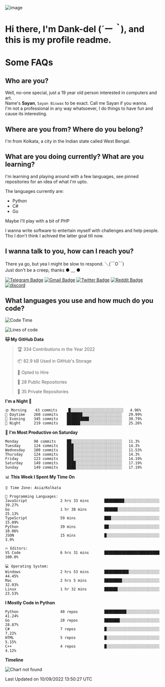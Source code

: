![image](https://user-images.githubusercontent.com/63096193/125182844-29f20800-e22f-11eb-8dc9-b0f2d29647bb.png)

# **Hi there, I'm Dank-del (*´ー｀*), and this is my profile readme.**
<!--  [![Profile views](https://gpvc.arturio.dev/dank-del)](https://github.com/dank-del) -->
# Some FAQs

## **Who are you?**

Well, no-one special, just a 19 year old person interested in computers and art. \
Name's **Sayan**, `Sayan Biswas` to be exact. Call me Sayan if you wanna. \
I'm not a professional in any way whatsoever, I do things to have fun and cause its interesting.

## **Where are you from? Where do you belong?**

I'm from Kolkata, a city in the Indian state called West Bengal.

## **What are you doing currently? What are you learning?**

I'm learning and playing around with a few languages, see pinned repositories for an idea of what I'm upto.

The languages currently are:

- Python
- C#
- Go

Maybe I'll play with a bit of PHP

I wanna write software to entertain myself with challenges and help people. \
Tho I don't think I achived the latter goal till now.

<!--## **Eww, I see a weeb profile.**

Can't help it, it's the best way to hide my face on this account
> Why do people hate weebs .-.

## **Cool, what more interests you?**

My interests are quite, weird. They're scattered all over the place. \
I've been fascinated by music and have studied it since the age of 6, I've performed on stage and on air but yeah now I've been away from that. I specialize in key instruments. \
Another thing that interests me is Media Production, aka, working with audio, video and broadcasting media.

> I just like art in general. also feeds the reason of me being obsessed with Japanese drawings (⋟ ﹏ ⋞)-->

## **I wanna talk to you, how can I reach you?**

There ya go, but yea I might be slow to respond. ＼(￣O￣) \
Just don't be a creep, thanks ● ﹏ ●

[![Telegram Badge](https://img.shields.io/badge/-dank_as_fuck-1ca0f1?style=flat-square&logo=telegram&logoColor=white&link=https://t.me/dank_as_fuck)](https://t.me/dank_as_fuck)
[![Gmail Badge](https://img.shields.io/badge/-chizuru@kanojo.tk-c14438?style=flat-square&logo=Gmail&logoColor=white&link=mailto:chizuru@kanojo.tk)](mailto:chizuru@kanojo.tk)
[![Twitter Badge](https://img.shields.io/twitter/follow/TheDankDel?style=social)](https://twitter.com/TheDankDel)
[![Reddit Badge](https://img.shields.io/reddit/user-karma/combined/dank_as_fuck_?style=social)](https://www.reddit.com/user/dank_as_fuck_/)
[![discord](https://discord-md-badge.vercel.app/api/shield/506536929152466945?style=social)](https://discordapp.com/users/506536929152466945)

## **What languages you use and how much do you code?**

<!--START_SECTION:waka-->
![Code Time](http://img.shields.io/badge/Code%20Time-736%20hrs%2057%20mins-blue)

![Lines of code](https://img.shields.io/badge/From%20Hello%20World%20I%27ve%20Written-935%20Thousand%20lines%20of%20code-blue)

**🐱 My GitHub Data** 

> 🏆 334 Contributions in the Year 2022
 > 
> 📦 82.9 kB Used in GitHub's Storage 
 > 
> 💼 Opted to Hire
 > 
> 📜 28 Public Repositories 
 > 
> 🔑 35 Private Repositories  
 > 
**I'm a Night 🦉** 

```text
🌞 Morning    43 commits     █░░░░░░░░░░░░░░░░░░░░░░░░   4.96% 
🌆 Daytime    260 commits    ███████░░░░░░░░░░░░░░░░░░   29.99% 
🌃 Evening    345 commits    ██████████░░░░░░░░░░░░░░░   39.79% 
🌙 Night      219 commits    ██████░░░░░░░░░░░░░░░░░░░   25.26%

```
📅 **I'm Most Productive on Saturday** 

```text
Monday       98 commits     ██░░░░░░░░░░░░░░░░░░░░░░░   11.3% 
Tuesday      124 commits    ███░░░░░░░░░░░░░░░░░░░░░░   14.3% 
Wednesday    100 commits    ███░░░░░░░░░░░░░░░░░░░░░░   11.53% 
Thursday     124 commits    ███░░░░░░░░░░░░░░░░░░░░░░   14.3% 
Friday       123 commits    ███░░░░░░░░░░░░░░░░░░░░░░   14.19% 
Saturday     149 commits    ████░░░░░░░░░░░░░░░░░░░░░   17.19% 
Sunday       149 commits    ████░░░░░░░░░░░░░░░░░░░░░   17.19%

```


📊 **This Week I Spent My Time On** 

```text
⌚︎ Time Zone: Asia/Kolkata

💬 Programming Languages: 
JavaScript               2 hrs 33 mins       █████████░░░░░░░░░░░░░░░░   39.27% 
Go                       1 hr 38 mins        ██████░░░░░░░░░░░░░░░░░░░   25.13% 
TypeScript               59 mins             ███░░░░░░░░░░░░░░░░░░░░░░   15.09% 
Python                   39 mins             ██░░░░░░░░░░░░░░░░░░░░░░░   10.06% 
JSON                     15 mins             █░░░░░░░░░░░░░░░░░░░░░░░░   3.9%

🔥 Editors: 
VS Code                  6 hrs 31 mins       █████████████████████████   100.0%

💻 Operating System: 
Windows                  2 hrs 53 mins       ███████████░░░░░░░░░░░░░░   44.45% 
Mac                      2 hrs 5 mins        ████████░░░░░░░░░░░░░░░░░   32.03% 
Linux                    1 hr 32 mins        ██████░░░░░░░░░░░░░░░░░░░   23.53%

```

**I Mostly Code in Python** 

```text
Python                   40 repos            ██████████░░░░░░░░░░░░░░░   41.24% 
Go                       28 repos            ███████░░░░░░░░░░░░░░░░░░   28.87% 
C#                       7 repos             █░░░░░░░░░░░░░░░░░░░░░░░░   7.22% 
HTML                     5 repos             █░░░░░░░░░░░░░░░░░░░░░░░░   5.15% 
C++                      4 repos             █░░░░░░░░░░░░░░░░░░░░░░░░   4.12%

```


**Timeline**

![Chart not found](https://raw.githubusercontent.com/Dank-del/Dank-del/main/charts/bar_graph.png) 


 Last Updated on 10/09/2022 13:50:27 UTC
<!--END_SECTION:waka-->

<!--## **Can I stalk your spotify?**

Um sure.

![OwO Spotify](https://spotify-recently-played-readme.vercel.app/api?user=31fdrsslnr7nvq4ytqwtw7c4rxfm&count=5)-->
